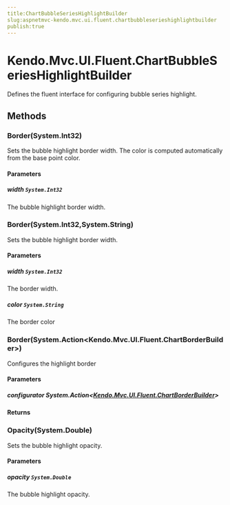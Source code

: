 ```yaml
---
title:ChartBubbleSeriesHighlightBuilder
slug:aspnetmvc-kendo.mvc.ui.fluent.chartbubbleserieshighlightbuilder
publish:true
---
```


# Kendo.Mvc.UI.Fluent.ChartBubbleSeriesHighlightBuilder
Defines the fluent interface for configuring bubble series highlight.



## Methods

### Border(System.Int32)
Sets the bubble highlight border width.
            The color is computed automatically from the base point color.



#### Parameters

##### width `System.Int32`
The bubble highlight border width.




### Border(System.Int32,System.String)
Sets the bubble highlight border width.



#### Parameters

##### width `System.Int32`
The border width.

##### color `System.String`
The border color




### Border(System.Action\<Kendo.Mvc.UI.Fluent.ChartBorderBuilder>)
Configures the highlight border



#### Parameters

##### configurator System.Action<[Kendo.Mvc.UI.Fluent.ChartBorderBuilder](/api/wrappers/aspnet-mvc/Kendo.Mvc.UI.Fluent/ChartBorderBuilder)>




#### Returns



### Opacity(System.Double)
Sets the bubble highlight opacity.



#### Parameters

##### opacity `System.Double`
The bubble highlight opacity.






